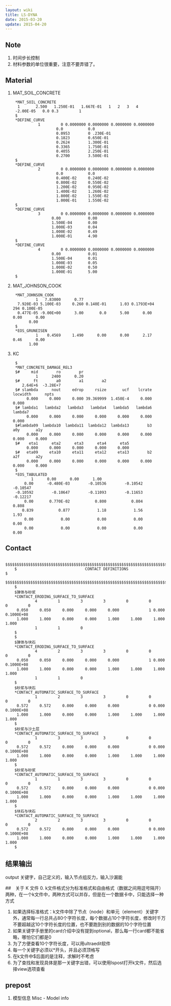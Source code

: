 ```yaml
---
layout: wiki
title: LS-DYNA
date: 2015-03-20
update: 2015-04-20
---
```


## Note
1. 时间步长控制
2. 材料参数的单位很重要，注意不要弄错了。

## Material
1. MAT_SOIL_CONCRETE

        *MAT_SOIL_CONCRETE
         1       2.500   1.250E-01   1.667E-01   1   2   3   4
        -2.00E-05   0.0 0.3         1
        $
        *DEFINE_CURVE
                  1         0 0.0000000 0.0000000 0.0000000 0.0000000
                          0.0           0.0
                          0.0953        0 .230E-01
                          0.1823        0.650E-01
                          0.2624        1.300E-01
                          0.3365        1.750E-01
                          0.4055        2.250E-01
                          0.2700        3.500E-01
        $
        *DEFINE_CURVE
                  2         0 0.0000000 0.0000000 0.0000000 0.0000000
                          0.0           0.0
                          0.400E-02     0.240E-02
                          0.800E-02     0.550E-02
                          1.200E-02     0.950E-02
                          1.400E-02     1.260E-02
                          1.800E-02     1.550E-02
                          1.000E-01     1.550E-02
        $
        *DEFINE_CURVE
                  3         0 0.0000000 0.0000000 0.0000000 0.0000000
                        0.00            0.00
                        1.500E-04       0.00
                        1.000E-03       0.04
                        1.000E-02       0.49
                        1.000E-01       4.90
        $
        *DEFINE_CURVE
                  4         0 0.0000000 0.0000000 0.0000000 0.0000000
                        0.00            0.01
                        1.500E-04       0.01
                        1.000E-03       0.05
                        1.000E-02       0.50
                        1.000E-01       5.00
        $

2. MAT_JOHNSON_COOK

        *MAT_JOHNSON_COOK
                 1   7.83000      0.77    
         7.920E-03 5.100E-03     0.260 0.140E-01      1.03 0.1793E+04       294 0.100E-05
         0.477E-05 -9.00E+00      3.00       0.0      5.00      0.00      0.00      0.00          
              0.00    
        $
        *EOS_GRUNEISEN
                 1    0.4569     1.490      0.00      0.00      2.17      0.46      0.00    
              1.00 

3. KC
        
        $
        *MAT_CONCRETE_DAMAGE_REL3
        $#     mid        ro        pr
                 1      2400      0.20
        $#      ft        a0        a1        a2
           2.64E+6  -3.28E+7
        $# slambda      nout     edrop     rsize       ucf    lcrate  locwidth      npts
             0.000     0.000     0.000 39.369999  1.450E-4     0.000     0.000
        $# lambda1   lambda2   lambda3   lambda4   lambda5   lambda6   lambda7
             0.000     0.000     0.000     0.000     0.000     0.000     0.000
        $#lambda09  lambda10  lambda11  lambda12  lambda13        b3       a0y       a1y
             0.000     0.000     0.000     0.000     0.000     0.000     0.000     0.000
        $#    eta1      eta2      eta3      eta4      eta5
             0.000     0.000     0.000     0.000     0.000
        $#   eta09     eta10     eta11     eta12     eta13        b2       a2f       a2y
             0.000     0.000     0.000     0.000     0.000     0.000     0.000     0.000
        $
        *EOS_TABULATED
               1      0.00      0.00      1.00 
            0.00      -0.480E-03        -0.10536        -0.10542        -0.10547 
        -0.10592        -0.10647        -0.11093        -0.11653        -0.12217 
            0.00       0.770E-02           0.800           0.804           0.808 
           0.839           0.877            1.18            1.56            1.93 
            0.00            0.00            0.00            0.00            0.00
            0.00            0.00            0.00            0.00            0.00


## Contact

        $$$$$$$$$$$$$$$$$$$$$$$$$$$$$$$$$$$$$$$$$$$$$$$$$$$$$$$$$$$$$$$$$$$$$$$$$$$$$$$$
        $                              CONTACT DEFINITIONS                             $
        $$$$$$$$$$$$$$$$$$$$$$$$$$$$$$$$$$$$$$$$$$$$$$$$$$$$$$$$$$$$$$$$$$$$$$$$$$$$$$$$
        $
        $弹体与砂浆
        *CONTACT_ERODING_SURFACE_TO_SURFACE
                 4         1         3         3         0         0         0         0
         0.050     0.050     0.000     0.000     0.000             1 0.000    0.1000E+08
         1.000     1.000     0.000     0.000     1.000     1.000     1.000     1.000    
                 1         1         0
        $
        $
        $弹体与块石
        *CONTACT_ERODING_SURFACE_TO_SURFACE
                 4         2         3         3         0         0         0         0
         0.050     0.050     0.000     0.000     0.000             1 0.000    0.1000E+08
         1.000     1.000     0.000     0.000     1.000     1.000     1.000     1.000    
                 1         1         0
        $
        $砂浆与块石
        *CONTACT_AUTOMATIC_SURFACE_TO_SURFACE
                 1         2         3         3         0         0         0         0
         0.572     0.572     0.000     0.000     0.000             0 0.000    0.1000E+08
         1.000     1.000     0.000     0.000     1.000     1.000     1.000     1.000    
        $
        $砂浆与沙土层
        *CONTACT_AUTOMATIC_SURFACE_TO_SURFACE
                 1         3         3         3         0         0         0         0
         0.572     0.572     0.000     0.000     0.000             0 0.000    0.1000E+08
         1.000     1.000     0.000     0.000     1.000     1.000     1.000     1.000    
        $
        $砂浆与砂浆
        *CONTACT_AUTOMATIC_SURFACE_TO_SURFACE
                 1         1         3         3         0         0         0         0
         0.572     0.572     0.000     0.000     0.000             0 0.000    0.1000E+08
         1.000     1.000     0.000     0.000     1.000     1.000     1.000     1.000    
        $
        $块石与块石
        *CONTACT_AUTOMATIC_SURFACE_TO_SURFACE
                 2         2         3         3         0         0         0         0
         0.572     0.572     0.000     0.000     0.000             0 0.000    0.1000E+08
         1.000     1.000     0.000     0.000     1.000     1.000     1.000     1.000    
        $


## 结果输出
output 关键字，自己定义的，输入节点组反力，输入沙漏能

##　关于 K 文件
0. k文件格式分为标准格式和自由格式（数据之间用逗号隔开）两种，在一个k文件中，两种方式可以并存，但是在一个数据卡中，只能选择一种方式
1. 如果选择标准格式：k文件中除了节点（node）和单元（element）关键字外，通常每一行总共占80个字符长度，每个数据占10个字符长度，修改时千万不要超越这10个字符长度的位置，也不要跑到别的数据的10个字符位置
2. 如果关键字手册里的card介绍中没有提到optional，那么每一行card都不能省略，哪怕它们都是0
3. 为了方便查看10个字符长度，可以用ultraedit软件
4. 每一个关键字必须以\*开头，并且必须顶格写
5. 在k文件中$后面的是注释，求解时不考虑
6. 为了查找和发现具体是那一关键字出错，可以使用lspost打开k文件，然后选择view选项查看


## prepost
1. 模型信息 Misc - Model info
